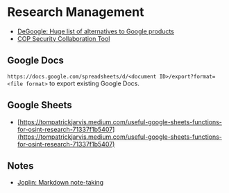 # Research Management
* [DeGoogle: Huge list of alternatives to Google products](https://github.com/tycrek/degoogle)
* [COP Security Collaboration Tool](https://github.com/psmitty7373/cop)

## Google Docs
`https://docs.google.com/spreadsheets/d/<document ID>/export?format=<file format>` to export existing Google Docs.

## Google Sheets
* [https://tompatrickjarvis.medium.com/useful-google-sheets-functions-for-osint-research-71337f1b5407](https://tompatrickjarvis.medium.com/useful-google-sheets-functions-for-osint-research-71337f1b5407)

## Notes
* [Joplin: Markdown note-taking](https://joplinapp.org/)